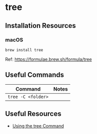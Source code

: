 # tree

## Installation Resources

### macOS

```
brew install tree
```

Ref: https://formulae.brew.sh/formula/tree

## Useful Commands

| Command | Notes |
|---------|-------|
|`tree -C <folder>` | |

## Useful Resources

- [Using the tree Command](https://youtu.be/luCum8BA4so)
